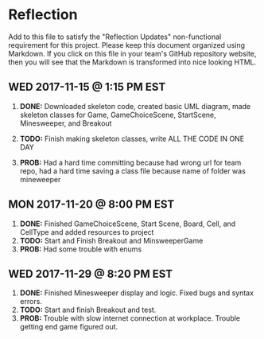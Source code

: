  # Reflection

Add to this file to satisfy the "Reflection Updates" non-functional requirement
for this project. Please keep this document organized using Markdown. If you
click on this file in your team's GitHub repository website, then you will see
that the Markdown is transformed into nice looking HTML. 

## WED 2017-11-15 @ 1:15 PM EST

1. **DONE:** Downloaded skeleton code, created basic UML diagram, made skeleton 
   classes for Game, GameChoiceScene, StartScene, Minesweeper, and Breakout

2. **TODO:** Finish making skeleton classes, write ALL THE CODE IN ONE DAY

3. **PROB:** Had a hard time committing because had wrong url for team repo, had 
   a hard time saving a class file because name of folder was mineweeper

## MON 2017-11-20 @ 8:00 PM EST

1. **DONE:** Finished GameChoiceScene, Start Scene, Board, Cell, and CellType 
   	     and added resources to project
2. **TODO:** Start and Finish Breakout and MinsweeperGame
3. **PROB:** Had some trouble with enums

## WED 2017-11-29 @ 8:20 PM EST

1. **DONE:** Finished Minesweeper display and logic. Fixed bugs and syntax errors.
2. **TODO:** Start and finish Breakout and test.
3. **PROB:** Trouble with slow internet connection at workplace. Trouble getting end game figured out.